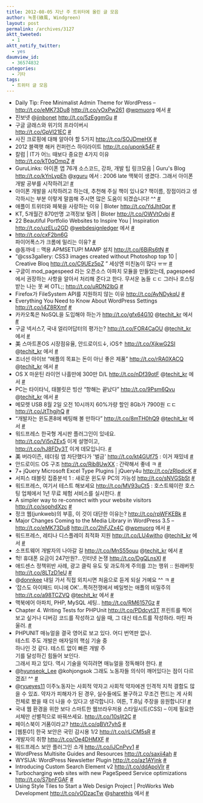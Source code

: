 ```yaml
---
title: 2012-08-05 지난 주 트위터에 올린 글 모음
author: 녹풍(綠風, Windgreen)
layout: post
permalink: /archives/3127
aktt_tweeted:
  - 1
aktt_notify_twitter:
  - yes
daumview_id:
  - 36574832
categories:
  - 기타
tags:
  - 트위터 글 모음
---
```

<ul class="aktt_tweet_digest">
  <li>
    Daily Tip: Free Minimalist Admin Theme for WordPress &#8211; <a href="http://t.co/eMK73Du8" rel="nofollow">http://t.co/eMK73Du8</a> <a href="http://t.co/yOxPw261" rel="nofollow">http://t.co/yOxPw261</a> @<a href="http://twitter.com/wpmuorg" class="aktt_username">wpmuorg</a> 에서 <a href="http://twitter.com/mytory/statuses/229806210377998336" class="aktt_tweet_time">#</a>
  </li>
  <li>
    진보넷 @<a href="http://twitter.com/jinbonet" class="aktt_username">jinbonet</a> <KT도 개인정보 유출&#8230; 주민번호제도 개선만이 답이다> <a href="http://t.co/5zEggmGu" rel="nofollow">http://t.co/5zEggmGu</a> <a href="http://twitter.com/mytory/statuses/229829308263301121" class="aktt_tweet_time">#</a>
  </li>
  <li>
    구글 글래스와 위기의 프라이버시<br /> <a href="http://t.co/GpVl21EC" rel="nofollow">http://t.co/GpVl21EC</a> <a href="http://twitter.com/mytory/statuses/229887660167143424" class="aktt_tweet_time">#</a>
  </li>
  <li>
    사진 크로핑에 대해 알아야 할 5가지 <a href="http://t.co/SOJDmeHX" rel="nofollow">http://t.co/SOJDmeHX</a> <a href="http://twitter.com/mytory/statuses/229889067737817088" class="aktt_tweet_time">#</a>
  </li>
  <li>
    2012 블랙햇 해커 컨퍼런스 하이라이트 <a href="http://t.co/uponk54F" rel="nofollow">http://t.co/uponk54F</a> <a href="http://twitter.com/mytory/statuses/229892431678672896" class="aktt_tweet_time">#</a>
  </li>
  <li>
    칼럼 | IT가 어느 때보다 중요한 4가지 이유<br /> <a href="http://t.co/kT0qOmpZ" rel="nofollow">http://t.co/kT0qOmpZ</a> <a href="http://twitter.com/mytory/statuses/229893899919978496" class="aktt_tweet_time">#</a>
  </li>
  <li>
    GuruLinks: 아이폰 앱 76개 소스코드, 강좌, 개발 팁 링크모음 | Guru's Blog <a href="http://t.co/kYnLypEh" rel="nofollow">http://t.co/kYnLypEh</a> @<a href="http://twitter.com/xguru" class="aktt_username">xguru</a> 에서 : 2006 late 맥북이 생겼다. 그래서 아이폰 개발 공부를 시작하려고! <a href="http://twitter.com/mytory/statuses/229902859087527936" class="aktt_tweet_time">#</a>
  </li>
  <li>
    아이폰 개발을 시작하려고 하는데, 추천해 주실 책이 있나요? 책이름, 장점이라고 생각하시는 부분 이렇게 말씀해 주시면 많은 도움이 되겠습니다! ^^ <a href="http://twitter.com/mytory/statuses/229903124498874369" class="aktt_tweet_time">#</a>
  </li>
  <li>
    애플이 트위터와 페북을 사랑하는 이유 | Bloter <a href="http://t.co/YdJhtOqr" rel="nofollow">http://t.co/YdJhtOqr</a> <a href="http://twitter.com/mytory/statuses/230011198362497025" class="aktt_tweet_time">#</a>
  </li>
  <li>
    KT, 5개월간 870만명 고객정보 털려 | Bloter <a href="http://t.co/OWVtOvbj" rel="nofollow">http://t.co/OWVtOvbj</a> <a href="http://twitter.com/mytory/statuses/230012156224090112" class="aktt_tweet_time">#</a>
  </li>
  <li>
    22 Beautiful Portfolio Websites to Inspire You | Inspiration <a href="http://t.co/uzELu2GD" rel="nofollow">http://t.co/uzELu2GD</a> @<a href="http://twitter.com/webdesignledger" class="aktt_username">webdesignledger</a> 에서 <a href="http://twitter.com/mytory/statuses/230153556232122368" class="aktt_tweet_time">#</a>
  </li>
  <li>
    <a href="http://t.co/cxF2bn6G" rel="nofollow">http://t.co/cxF2bn6G</a><br /> 파이어폭스가 크롬에 밀리는 이유? <a href="http://twitter.com/mytory/statuses/230188505756737537" class="aktt_tweet_time">#</a>
  </li>
  <li>
    @동까네 :: 맥용 APMSETUP! MAMP 설치 <a href="http://t.co/6BiRs6tN" rel="nofollow">http://t.co/6BiRs6tN</a> <a href="http://twitter.com/mytory/statuses/230252022862061568" class="aktt_tweet_time">#</a>
  </li>
  <li>
    “@css3gallery: CSS3 images created without Photoshop top 10 | Creative Bloq <a href="http://t.co/C9UEz5pZ" rel="nofollow">http://t.co/C9UEz5pZ</a> ” 세상엔 미친놈이 많다 ㅠㅠ <a href="http://twitter.com/mytory/statuses/230253347091927041" class="aktt_tweet_time">#</a>
  </li>
  <li>
    구글이 mod_pagespeed 라는 오픈소스 아파치 모듈을 만들었는데, pagespeed에서 권장하는 사항을 알아서 처리해 준다고 한다. 무서운 놈들 ㄷㄷ 그러나 호스팅 받는 나는 못 써 OTL;; <a href="http://t.co/uRDN2lbG" rel="nofollow">http://t.co/uRDN2lbG</a> <a href="http://twitter.com/mytory/statuses/230313212963336193" class="aktt_tweet_time">#</a>
  </li>
  <li>
    Firefox가 FileSystem API를 지원하지 않는 이유 <a href="http://t.co/AyNDykqU" rel="nofollow">http://t.co/AyNDykqU</a> <a href="http://twitter.com/mytory/statuses/230317042316754944" class="aktt_tweet_time">#</a>
  </li>
  <li>
    Everything You Need to Know About WordPress Settings <a href="http://t.co/i4Z8RXmf" rel="nofollow">http://t.co/i4Z8RXmf</a> <a href="http://twitter.com/mytory/statuses/230389277652033537" class="aktt_tweet_time">#</a>
  </li>
  <li>
    카카오톡은 NoSQL을 도입해야 하는가 <a href="http://t.co/gfx64G10" rel="nofollow">http://t.co/gfx64G10</a> @<a href="http://twitter.com/techit_kr" class="aktt_username">techit_kr</a> 에서 <a href="http://twitter.com/mytory/statuses/230439515993546753" class="aktt_tweet_time">#</a>
  </li>
  <li>
    구글 넥서스7, 국내 얼리어답터의 평가는? <a href="http://t.co/FOR4CaOU" rel="nofollow">http://t.co/FOR4CaOU</a> @<a href="http://twitter.com/techit_kr" class="aktt_username">techit_kr</a> 에서 <a href="http://twitter.com/mytory/statuses/230441718045106176" class="aktt_tweet_time">#</a>
  </li>
  <li>
    美 스마트폰OS 시장점유율, 안드로이드↓, iOS↑ <a href="http://t.co/XjkwG2SI" rel="nofollow">http://t.co/XjkwG2SI</a> @<a href="http://twitter.com/techit_kr" class="aktt_username">techit_kr</a> 에서 <a href="http://twitter.com/mytory/statuses/230442120765403137" class="aktt_tweet_time">#</a>
  </li>
  <li>
    조너선 아이브 “애플의 목표는 돈이 아닌 좋은 제품” <a href="http://t.co/rRA0XACQ" rel="nofollow">http://t.co/rRA0XACQ</a> @<a href="http://twitter.com/techit_kr" class="aktt_username">techit_kr</a> 에서 <a href="http://twitter.com/mytory/statuses/230442952202260480" class="aktt_tweet_time">#</a>
  </li>
  <li>
    OS X 마운틴 라이언 나흘만에 300만 D/L <a href="http://t.co/nDf39otF" rel="nofollow">http://t.co/nDf39otF</a> @<a href="http://twitter.com/techit_kr" class="aktt_username">techit_kr</a> 에서 <a href="http://twitter.com/mytory/statuses/230443880674390016" class="aktt_tweet_time">#</a>
  </li>
  <li>
    PC는 타이타닉, 태블릿은 빙산 “항해는 끝났다” <a href="http://t.co/9Psm6Qvu" rel="nofollow">http://t.co/9Psm6Qvu</a> @<a href="http://twitter.com/techit_kr" class="aktt_username">techit_kr</a> 에서 <a href="http://twitter.com/mytory/statuses/230445889322360833" class="aktt_tweet_time">#</a>
  </li>
  <li>
    메모렛 USB 8월 2일 오전 10시까지 60%가량 할인 8Gb가 7900원 ㄷㄷ <a href="http://t.co/JtThgjhQ" rel="nofollow">http://t.co/JtThgjhQ</a> <a href="http://twitter.com/mytory/statuses/230569387818635264" class="aktt_tweet_time">#</a>
  </li>
  <li>
    “개발자는 윈도폰8에 베팅해 볼 만하다” <a href="http://t.co/8mTH0hQ9" rel="nofollow">http://t.co/8mTH0hQ9</a> @<a href="http://twitter.com/techit_kr" class="aktt_username">techit_kr</a> 에서 <a href="http://twitter.com/mytory/statuses/230841242437701633" class="aktt_tweet_time">#</a>
  </li>
  <li>
    워드프레스 한국형 게시판 플러그인이 있네요.<br /> <a href="http://t.co/Vi5nZEx5" rel="nofollow">http://t.co/Vi5nZEx5</a> 이게 설명이고,<br /> <a href="http://t.co/hJ8FDy3T" rel="nofollow">http://t.co/hJ8FDy3T</a> 이게 데모입니다. <a href="http://twitter.com/mytory/statuses/230845282940768256" class="aktt_tweet_time">#</a>
  </li>
  <li>
    美 버라이즌, 테더링 앱 차단했다가 '벌금' <a href="http://t.co/kt4GUf75" rel="nofollow">http://t.co/kt4GUf75</a> : 이거 재밌네 <a href="http://twitter.com/mytory/statuses/230850023599005697" class="aktt_tweet_time">#</a>
  </li>
  <li>
    안드로이드 OS 구조 <a href="http://t.co/Rib8UwXX" rel="nofollow">http://t.co/Rib8UwXX</a> : 간략해서 좋네 ㅋ <a href="http://twitter.com/mytory/statuses/230850495210725376" class="aktt_tweet_time">#</a>
  </li>
  <li>
    7+ jQuery Microsoft Excel Type Plugins | jQuery4u <a href="http://t.co/zRlpdicK" rel="nofollow">http://t.co/zRlpdicK</a> <a href="http://twitter.com/mytory/statuses/230851801866452992" class="aktt_tweet_time">#</a>
  </li>
  <li>
    서피스 태블릿 집중분석 1 : 새로운 윈도우 PC의 가능성 <a href="http://t.co/sNVGSbSt" rel="nofollow">http://t.co/sNVGSbSt</a> <a href="http://twitter.com/mytory/statuses/230969077328388096" class="aktt_tweet_time">#</a>
  </li>
  <li>
    워드프레스, 여기서 테스트 해보세요 <a href="http://digilog4u.com/50252" rel="nofollow">http://t.co/MV93uCt5</a> : 호스트웨이란 호스팅 업체에서 1년 무료 체험 서비스를 실시한다. <a href="http://twitter.com/mytory/statuses/231191634786787328" class="aktt_tweet_time">#</a>
  </li>
  <li>
    A simpler way to re-connect with your website visitors <a href="http://t.co/sophdXzc" rel="nofollow">http://t.co/sophdXzc</a> <a href="http://twitter.com/mytory/statuses/231395798234066944" class="aktt_tweet_time">#</a>
  </li>
  <li>
    정크 웹(junkweb)의 부흥, 이 것이 대단한 이유는? <a href="http://t.co/rpWFKEBk" rel="nofollow">http://t.co/rpWFKEBk</a> <a href="http://twitter.com/mytory/statuses/231397401771008000" class="aktt_tweet_time">#</a>
  </li>
  <li>
    Major Changes Coming to the Media Library in WordPress 3.5 &#8211; <a href="http://t.co/eMK73Du8" rel="nofollow">http://t.co/eMK73Du8</a> <a href="http://t.co/2hFJZx4C" rel="nofollow">http://t.co/2hFJZx4C</a> @<a href="http://twitter.com/wpmuorg" class="aktt_username">wpmuorg</a> 에서 <a href="http://twitter.com/mytory/statuses/231415008481927168" class="aktt_tweet_time">#</a>
  </li>
  <li>
    워드프레스, 레티나 디스플레이 최적화 지원 <a href="http://t.co/LU4wjtho" rel="nofollow">http://t.co/LU4wjtho</a> @<a href="http://twitter.com/techit_kr" class="aktt_username">techit_kr</a> 에서 <a href="http://twitter.com/mytory/statuses/231446552663707648" class="aktt_tweet_time">#</a>
  </li>
  <li>
    소프트웨어 개발자의 나아갈 길 <a href="http://t.co/MnS55ouu" rel="nofollow">http://t.co/MnS55ouu</a> @<a href="http://twitter.com/techit_kr" class="aktt_username">techit_kr</a> 에서 <a href="http://twitter.com/mytory/statuses/231612074910945282" class="aktt_tweet_time">#</a>
  </li>
  <li>
    헉! 휴대폰 요금이 247만원?…인터넷 논쟁 <a href="http://t.co/DgQLnsXl" rel="nofollow">http://t.co/DgQLnsXl</a> <a href="http://twitter.com/mytory/statuses/231618180290838528" class="aktt_tweet_time">#</a>
  </li>
  <li>
    애드센스 정책위반 사례, 광고 클릭 유도 및 과도하게 주의를 끄는 행위 :: 원래버핏 <a href="http://t.co/8LTzD1eU" rel="nofollow">http://t.co/8LTzD1eU</a> <a href="http://twitter.com/mytory/statuses/231674933313429505" class="aktt_tweet_time">#</a>
  </li>
  <li>
    @<a href="http://twitter.com/donnkee" class="aktt_username">donnkee</a> 내일 가서 직접 외치시면 처음으로 듣게 되실 거예요 ^^ ㅋ <a href="http://twitter.com/mytory/statuses/231771637517803520" class="aktt_tweet_time">#</a>
  </li>
  <li>
    ‘잡스도 아이패드 미니에 OK’…특허전쟁에서 베일벗는 애플의 비밀주의 <a href="http://t.co/a98TCZVQ" rel="nofollow">http://t.co/a98TCZVQ</a> @<a href="http://twitter.com/techit_kr" class="aktt_username">techit_kr</a> 에서 <a href="http://twitter.com/mytory/statuses/231847836654903296" class="aktt_tweet_time">#</a>
  </li>
  <li>
    맥북에어 아파치, PHP, MySQL 세팅.. <a href="http://t.co/RM6157Gz" rel="nofollow">http://t.co/RM6157Gz</a> <a href="http://twitter.com/mytory/statuses/231882332641042433" class="aktt_tweet_time">#</a>
  </li>
  <li>
    Chapter 4. Writing Tests for PHPUnit <a href="http://t.co/PDdcyt3T" rel="nofollow">http://t.co/PDdcyt3T</a> 프린트를 찍어 보고 싶거나 디버깅 코드를 작성하고 싶을 때, 그 대신 테스트를 작성하라. 마틴 파울러. <a href="http://twitter.com/mytory/statuses/231889896342695936" class="aktt_tweet_time">#</a>
  </li>
  <li>
    PHPUNIT 매뉴얼을 결국 영어로 보고 있다. 어디 번역판 없나.<br /> 테스트 주도 개발은 애자일의 핵심 기술 중<br /> 하나인 것 같다. 테스트 없이 빠른 개발 주<br /> 기를 달성하긴 힘들어 보인다.<br /> 그래서 파고 있다. 역시 기술을 익히려면 매뉴얼을 정독해야 한다. <a href="http://twitter.com/mytory/statuses/231909333636628480" class="aktt_tweet_time">#</a>
  </li>
  <li>
    @<a href="http://twitter.com/hyunseok_Lee" class="aktt_username">hyunseok_Lee</a> @kohjongsok 그래도 노동자들 의식이 깨어있다는 점이 다르겠죠! ^^ <a href="http://twitter.com/mytory/statuses/232097239735087104" class="aktt_tweet_time">#</a>
  </li>
  <li>
    @<a href="http://twitter.com/ryueyes11" class="aktt_username">ryueyes11</a> 이주노동자는 사회적 약자고 사회적 약자에겐 인격적 지적 결함도 많을 수 있죠. 약자가 피해자가 된 경우, 실수들에도 불구하고 무조건 편드는 게 사회 전체로 봤을 때 더 나을 수 있다고 생각합니다. 여튼, T.B님 주장을 응원합니다! <a href="http://twitter.com/mytory/statuses/232101566214180864" class="aktt_tweet_time">#</a>
  </li>
  <li>
    국내 웹 환경을 위한 보다 스마트한 웹브라우저용 스타일시트(CSS) &#8211; 이제 필요한 서체만 선별적으로 바꿔쓰세요. <a href="http://t.co/10sIjt2C" rel="nofollow">http://t.co/10sIjt2C</a> <a href="http://twitter.com/mytory/statuses/232115993701388288" class="aktt_tweet_time">#</a>
  </li>
  <li>
    페이스북이 거품이라고? <a href="http://t.co/qBVt7yhS" rel="nofollow">http://t.co/qBVt7yhS</a> <a href="http://twitter.com/mytory/statuses/232119012836913154" class="aktt_tweet_time">#</a>
  </li>
  <li>
    [웹툰01] 한국 보안은 국민 감시용 1/2 <a href="http://t.co/rLiCM5sR" rel="nofollow">http://t.co/rLiCM5sR</a> <a href="http://twitter.com/mytory/statuses/232122045914304512" class="aktt_tweet_time">#</a>
  </li>
  <li>
    개발자의 취향 <a href="http://t.co/Oe4DHMXF" rel="nofollow">http://t.co/Oe4DHMXF</a> <a href="http://twitter.com/mytory/statuses/232122574623084544" class="aktt_tweet_time">#</a>
  </li>
  <li>
    워드프레스 보안 플러그인 소개 <a href="http://t.co/iJCnPyy1" rel="nofollow">http://t.co/iJCnPyy1</a> <a href="http://twitter.com/mytory/statuses/232153703954657281" class="aktt_tweet_time">#</a>
  </li>
  <li>
    WordPress Multisite Guides and Resources <a href="http://t.co/saxii4ah" rel="nofollow">http://t.co/saxii4ah</a> <a href="http://twitter.com/mytory/statuses/232156775409938432" class="aktt_tweet_time">#</a>
  </li>
  <li>
    WYSIJA: WordPress Newsletter Plugin <a href="http://t.co/az1AYjnk" rel="nofollow">http://t.co/az1AYjnk</a> <a href="http://twitter.com/mytory/statuses/232157211453960192" class="aktt_tweet_time">#</a>
  </li>
  <li>
    Introducing Custom Search Element v2 <a href="http://t.co/ddApoVIr" rel="nofollow">http://t.co/ddApoVIr</a> <a href="http://twitter.com/mytory/statuses/232158529534963712" class="aktt_tweet_time">#</a>
  </li>
  <li>
    Turbocharging web sites with new PageSpeed Service optimizations <a href="http://t.co/S7bnFGAF" rel="nofollow">http://t.co/S7bnFGAF</a> <a href="http://twitter.com/mytory/statuses/232161179152310272" class="aktt_tweet_time">#</a>
  </li>
  <li>
    Using Style Tiles to Start a Web Design Project | ProWorks Web Development <a href="http://t.co/vODzacTw" rel="nofollow">http://t.co/vODzacTw</a> @<a href="http://twitter.com/sharethis" class="aktt_username">sharethis</a> 에서 <a href="http://twitter.com/mytory/statuses/232192382630756352" class="aktt_tweet_time">#</a>
  </li>
</ul>